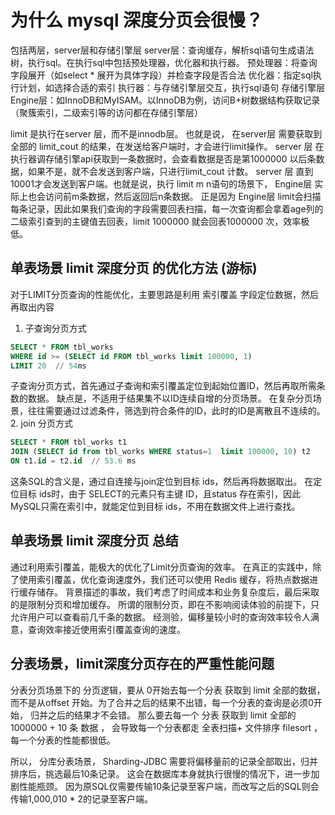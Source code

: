# 为什么 mysql 深度分页会很慢？
包括两层，server层和存储引擎层
server层：查询缓存，解析sql语句生成语法树，执行sql。在执行sql中包括预处理器，优化器和执行器。
预处理器：将查询字段展开（如select * 展开为具体字段）并检查字段是否合法
优化器：指定sql执行计划，如选择合适的索引
执行器：与存储引擎层交互，执行sql语句
存储引擎层 Engine层：如InnoDB和MyISAM。以InnoDB为例，访问B+树数据结构获取记录（聚簇索引，二级索引等的访问都在存储引擎层）

limit 是执行在server 层，而不是innodb层。
也就是说， 在server层 需要获取到 全部的 limit_cout 的结果，在发送给客户端时，才会进行limit操作。
server 层 在执行器调存储引擎api获取到一条数据时，会查看数据是否是第1000000 以后条数据，如果不是，就不会发送到客户端，只进行limit_cout 计数。
server 层 直到10001才会发送到客户端。也就是说，执行 limit m n语句的场景下， Engine层 实际上也会访问前m条数据，然后返回后n条数据。
正是因为 Engine层 limit会扫描每条记录，因此如果我们查询的字段需要回表扫描，每一次查询都会拿着age列的二级索引查到的主键值去回表，limit 1000000 就会回表1000000 次，效率极低。

## 单表场景 limit 深度分页 的优化方法 (游标)
对于LIMIT分页查询的性能优化，主要思路是利用  索引覆盖 字段定位数据，然后再取出内容
1. 子查询分页方式
```sql
SELECT * FROM tbl_works
WHERE id >= (SELECT id FROM tbl_works limit 100000, 1)
LIMIT 20  // 54ms
```
子查询分页方式，首先通过子查询和索引覆盖定位到起始位置ID，然后再取所需条数的数据。
缺点是，不适用于结果集不以ID连续自增的分页场景。
在复杂分页场景，往往需要通过过滤条件，筛选到符合条件的ID，此时的ID是离散且不连续的。
2. join 分页方式
```sql
SELECT * FROM tbl_works t1 
JOIN (SELECT id from tbl_works WHERE status=1  limit 100000, 10) t2
ON t1.id = t2.id  // 53.6 ms
```
这条SQL的含义是，通过自连接与join定位到目标 ids，然后再将数据取出。
在定位目标 ids时，由于 SELECT的元素只有主键 ID，且status 存在索引，因此MySQL只需在索引中，就能定位到目标 ids，不用在数据文件上进行查找。
## 单表场景 limit 深度分页 总结
通过利用索引覆盖，能极大的优化了Limit分页查询的效率。
在真正的实践中，除了使用索引覆盖，优化查询速度外，我们还可以使用 Redis 缓存，将热点数据进行缓存储存。
背景描述的事故，我们考虑了时间成本和业务复杂度后，最后采取的是限制分页和增加缓存。
所谓的限制分页，即在不影响阅读体验的前提下，只允许用户可以查看前几千条的数据。
经测验，偏移量较小时的查询效率较令人满意，查询效率接近使用索引覆盖查询的速度。

## 分表场景，limit深度分页存在的严重性能问题
分表分页场景下的 分页逻辑，要从 0开始去每一个分表 获取到 limit 全部的数据， 而不是从offset 开始。为了合并之后的结果不出错，每一个分表的查询是必须0开始， 归并之后的结果才不会错。
那么要去每一个 分表 获取到 limit 全部的1000000 + 10 条 数据 ， 会导致每一个分表都走 全表扫描+ 文件排序 filesort ， 每一个分表的性能都很低。

所以， 分库分表场景， Sharding-JDBC 需要将偏移量前的记录全部取出，归并排序后，挑选最后10条记录。
这会在数据库本身就执行很慢的情况下，进一步加剧性能瓶颈。
因为原SQL仅需要传输10条记录至客户端，而改写之后的SQL则会传输1,000,010 * 2的记录至客户端。